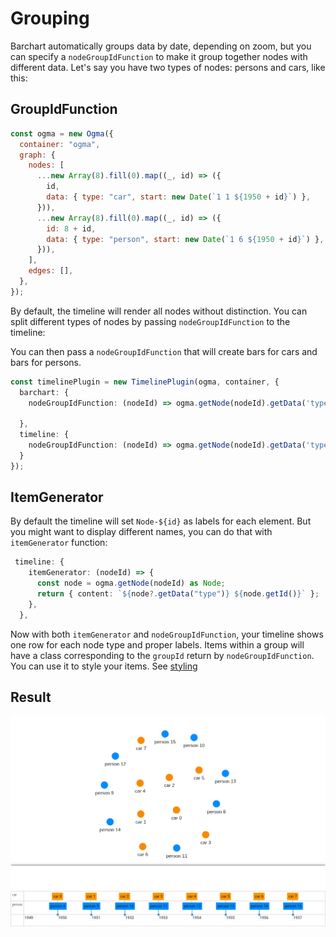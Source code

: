 # Grouping

Barchart automatically groups data by date, depending on zoom, but you can specify a `nodeGroupIdFunction` to make it group together nodes with different data.
Let's say you have two types of nodes: persons and cars, like this: 

## GroupIdFunction

```js
const ogma = new Ogma({
  container: "ogma",
  graph: {
    nodes: [
      ...new Array(8).fill(0).map((_, id) => ({
        id,
        data: { type: "car", start: new Date(`1 1 ${1950 + id}`) },
      })),
      ...new Array(8).fill(0).map((_, id) => ({
        id: 8 + id,
        data: { type: "person", start: new Date(`1 6 ${1950 + id}`) },
      })),
    ],
    edges: [],
  },
});
```
By default, the timeline will render all nodes without distinction. You can split different types of nodes by passing `nodeGroupIdFunction` to the timeline: 

You can then pass a `nodeGroupIdFunction` that will create bars for cars and bars for persons.
```ts
const timelinePlugin = new TimelinePlugin(ogma, container, {
  barchart: {
    nodeGroupIdFunction: (nodeId) => ogma.getNode(nodeId).getData('type'),
    
  },
  timeline: {
    nodeGroupIdFunction: (nodeId) => ogma.getNode(nodeId).getData('type')
  }
});
```


## ItemGenerator
By default the timeline will set `Node-${id}` as labels for each element. But you might want to display different names,
you can do that with `itemGenerator` function: 

```ts
 timeline: {
    itemGenerator: (nodeId) => {
      const node = ogma.getNode(nodeId) as Node;
      return { content: `${node?.getData("type")} ${node.getId()}` };
    },
  },
```


Now with both `itemGenerator` and `nodeGroupIdFunction`, your timeline shows one row for each node type and proper labels.
Items within a group will have a class corresponding to the `groupId` return by `nodeGroupIdFunction`. You can use it to style your items. See [styling](./styling.md)

## Result
![Result](/style-grouping-timeline.png)




